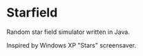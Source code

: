 # Starfield

Random star field simulator written in Java.

Inspired by Windows XP "Stars" screensaver.
